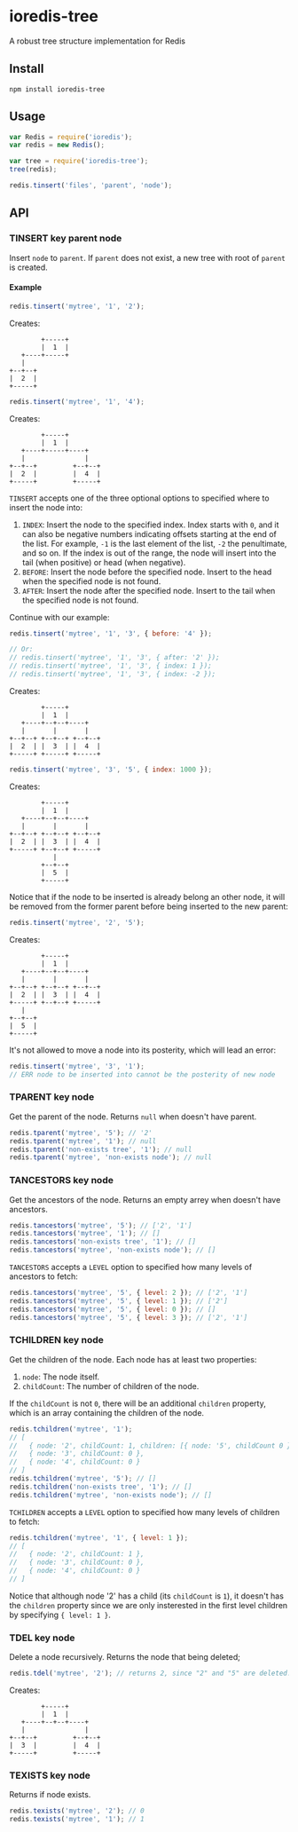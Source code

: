 # ioredis-tree
A robust tree structure implementation for Redis

## Install

```shell
npm install ioredis-tree
```

## Usage

```javascript
var Redis = require('ioredis');
var redis = new Redis();

var tree = require('ioredis-tree');
tree(redis);

redis.tinsert('files', 'parent', 'node');
```

## API

### TINSERT key parent node

Insert `node` to `parent`. If `parent` does not exist, a new tree with root of `parent` is created.

#### Example

```javascript
redis.tinsert('mytree', '1', '2');
```

Creates:

```
        +-----+
        |  1  |
   +----+-----+
   |
+--+--+
|  2  |
+-----+
```

```javascript
redis.tinsert('mytree', '1', '4');
```

Creates:

```
        +-----+
        |  1  |
   +----+-----+----+
   |               |
+--+--+         +--+--+
|  2  |         |  4  |
+-----+         +-----+
```

`TINSERT` accepts one of the three optional options to specified where to insert the node into:

1. `INDEX`: Insert the node to the specified index. Index starts with `0`, and it can also be negative numbers indicating offsets starting at the end of the list. For example, `-1` is the last element of the list, `-2` the penultimate, and so on. If the index is out of the range, the node will insert into the tail (when positive) or head (when negative).
2. `BEFORE`: Insert the node before the specified node. Insert to the head when the specified node is not found.
3. `AFTER`: Insert the node after the specified node. Insert to the tail when the specified node is not found.

Continue with our example:

```javascript
redis.tinsert('mytree', '1', '3', { before: '4' });

// Or:
// redis.tinsert('mytree', '1', '3', { after: '2' });
// redis.tinsert('mytree', '1', '3', { index: 1 });
// redis.tinsert('mytree', '1', '3', { index: -2 });
```

Creates:

```
        +-----+
        |  1  |
   +----+--+--+----+
   |       |       |
+--+--+ +--+--+ +--+--+
|  2  | |  3  | |  4  |
+-----+ +-----+ +-----+
```

```javascript
redis.tinsert('mytree', '3', '5', { index: 1000 });
```

Creates:

```
        +-----+
        |  1  |
   +----+--+--+----+
   |       |       |
+--+--+ +--+--+ +--+--+
|  2  | |  3  | |  4  |
+-----+ +--+--+ +-----+
           |
        +--+--+
        |  5  |
        +-----+
```

Notice that if the node to be inserted is already belong an other node, it will be removed from the former parent before being inserted to the new parent:

```javascript
redis.tinsert('mytree', '2', '5');
```

Creates:

```
        +-----+
        |  1  |
   +----+--+--+----+
   |       |       |
+--+--+ +--+--+ +--+--+
|  2  | |  3  | |  4  |
+-----+ +--+--+ +-----+
   |
+--+--+
|  5  |
+-----+
```

It's not allowed to move a node into its posterity, which will lead an error:

```javascript
redis.tinsert('mytree', '3', '1');
// ERR node to be inserted into cannot be the posterity of new node
```

### TPARENT key node

Get the parent of the node. Returns `null` when doesn't have parent.

```javascript
redis.tparent('mytree', '5'); // '2'
redis.tparent('mytree', '1'); // null
redis.tparent('non-exists tree', '1'); // null
redis.tparent('mytree', 'non-exists node'); // null
```

### TANCESTORS key node

Get the ancestors of the node. Returns an empty arrey when doesn't have ancestors.

```javascript
redis.tancestors('mytree', '5'); // ['2', '1']
redis.tancestors('mytree', '1'); // []
redis.tancestors('non-exists tree', '1'); // []
redis.tancestors('mytree', 'non-exists node'); // []
```

`TANCESTORS` accepts a `LEVEL` option to specified how many levels of ancestors to fetch:

```javascript
redis.tancestors('mytree', '5', { level: 2 }); // ['2', '1']
redis.tancestors('mytree', '5', { level: 1 }); // ['2']
redis.tancestors('mytree', '5', { level: 0 }); // []
redis.tancestors('mytree', '5', { level: 3 }); // ['2', '1']
```

### TCHILDREN key node

Get the children of the node. Each node has at least two properties:

1. `node`: The node itself.
2. `childCount`: The number of children of the node.

If the `childCount` is not `0`, there will be an additional `children` property, which is an array containing the children of the node.


```javascript
redis.tchildren('mytree', '1');
// [
//   { node: '2', childCount: 1, children: [{ node: '5', childCount 0 }] },
//   { node: '3', childCount: 0 },
//   { node: '4', childCount: 0 }
// ]
redis.tchildren('mytree', '5'); // []
redis.tchildren('non-exists tree', '1'); // []
redis.tchildren('mytree', 'non-exists node'); // []
```

`TCHILDREN` accepts a `LEVEL` option to specified how many levels of children to fetch:

```javascript
redis.tchildren('mytree', '1', { level: 1 });
// [
//   { node: '2', childCount: 1 },
//   { node: '3', childCount: 0 },
//   { node: '4', childCount: 0 }
// ]
```

Notice that although node '2' has a child (its `childCount` is `1`), it doesn't has the `children` property since we are only insterested in the first level children by specifying `{ level: 1 }`.

### TDEL key node

Delete a node recursively. Returns the node that being deleted;

```javascript
redis.tdel('mytree', '2'); // returns 2, since "2" and "5" are deleted.
```

Creates:

```
        +-----+
        |  1  |
   +----+--+--+----+
   |               |
+--+--+         +--+--+
|  3  |         |  4  |
+-----+         +-----+
```

### TEXISTS key node

Returns if node exists.

```javascript
redis.texists('mytree', '2'); // 0
redis.texists('mytree', '1'); // 1
```
